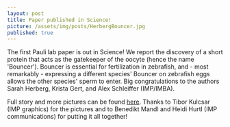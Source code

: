 ```yaml
---
layout: post
title: Paper published in Science!
picture: /assets/img/posts/HerbergBouncer.jpg
published: true
---
```

The first Pauli lab paper is out in Science! We report the discovery of a short protein that acts as the gatekeeper of the oocyte (hence the name 'Bouncer'). Bouncer is essential for fertilization in zebrafish, and - most remarkably - expressing a different species' Bouncer on zebrafish eggs allows the other species' sperm to enter.
Big congratulations to the authors Sarah Herberg, Krista Gert, and Alex Schleiffer (IMP/IMBA). 

Full story and more pictures can be found [here](https://www.imp.ac.at/news/detail/article/bouncer-the-gate-keeper-of-the-egg-controls-sperm-entry/). Thanks to Tibor Kulcsar (IMP graphics) for the pictures and to Benedikt Mandl and Heidi Hurtl (IMP communications) for putting it all together!
